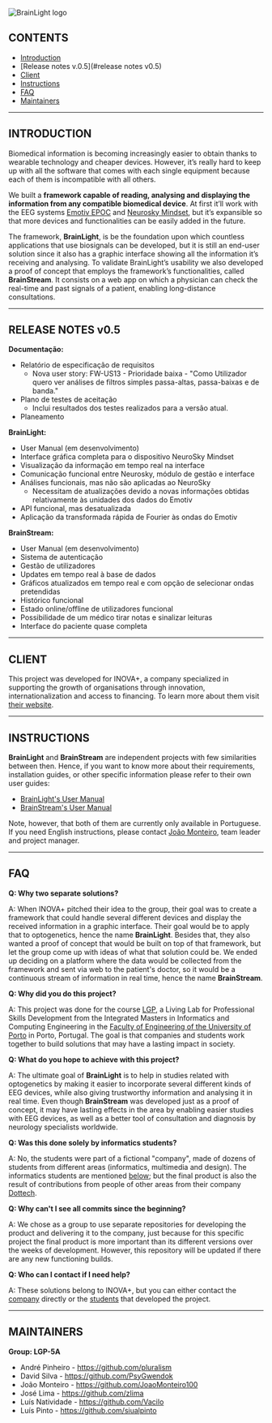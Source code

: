 ![BrainLight logo](http://i.imgur.com/uVyWA6x.png "BrainLight")

## CONTENTS
   
 * [Introduction](#introduction)
 * [Release notes v.0.5](#release notes v0.5)
 * [Client](#client)
 * [Instructions](#instructions)
 * [FAQ](#faq)
 * [Maintainers](#maintainers)

 
---
 
 
## INTRODUCTION
   
Biomedical information is becoming increasingly easier to obtain thanks to wearable technology and cheaper devices. However, it’s really hard to keep up with all the software that comes with each single equipment because each of them is incompatible with all others.

We built a **framework capable of reading, analysing and displaying the information from any compatible biomedical device**. At first it’ll work with the EEG systems [Emotiv EPOC](https://emotiv.com/epoc.php) and [Neurosky Mindset](http://neurosky.com/biosensors/eeg-sensor/biosensors/), but it’s expansible so that more devices and functionalities can be easily added in the future.

The framework, **BrainLight**, is be the foundation upon which countless applications that use biosignals can be developed, but it is still an end-user solution since it also has a graphic interface showing all the information it’s receiving and analysing. To validate BrainLight’s usability we also developed a proof of concept that employs the framework’s functionalities, called **BrainStream**. It consists on a web app on which a physician can check the real-time and past signals of a patient, enabling long-distance consultations.


---
 
 
## RELEASE NOTES v0.5

**Documentação:**
* Relatório de especificação de requisitos
  * Nova user story: FW-US13 - Prioridade baixa - "Como Utilizador quero ver análises de filtros simples passa-altas, passa-baixas e de banda."
* Plano de testes de aceitação
  * Inclui resultados dos testes realizados para a versão atual.
* Planeamento

**BrainLight:**
* User Manual (em desenvolvimento)
* Interface gráfica completa para o dispositivo NeuroSky Mindset
* Visualização da informação em tempo real na interface
* Comunicação funcional entre Neurosky, módulo de gestão e interface
* Análises funcionais, mas não são aplicadas ao NeuroSky
  * Necessitam de atualizações devido a novas informações obtidas relativamente às unidades dos dados do Emotiv
* API funcional, mas desatualizada
* Aplicação da transformada rápida de Fourier às ondas do Emotiv

**BrainStream:**
* User Manual (em desenvolvimento)
* Sistema de autenticação
* Gestão de utilizadores
* Updates em tempo real à base de dados
* Gráficos atualizados em tempo real e com opção de selecionar ondas pretendidas
* Histórico funcional
* Estado online/offline de utilizadores funcional
* Possibilidade de um médico tirar notas e sinalizar leituras
* Interface do paciente quase completa


---
 
 
## CLIENT

This project was developed for INOVA+, a company specialized in supporting the growth of organisations through innovation, internationalization and access to financing. To learn more about them visit [their website](http://inovamais.eu/en/).


---
 
 
## INSTRUCTIONS
   
**BrainLight** and **BrainStream** are independent projects with few similarities between then. Hence, if you want to know more about their requirements, installation guides, or other specific information please refer to their own user guides:
* [BrainLight's User Manual](BrainLight/userManual.pdf)
* [BrainStream's User Manual](BrainStream/userManual.pdf)

Note, however, that both of them are currently only available in Portuguese. If you need English instructions, please contact [João Monteiro](https://github.com/JoaoMonteiro100), team leader and project manager.


---
 
 
## FAQ
   
**Q: Why two separate solutions?**

A: When INOVA+ pitched their idea to the group, their goal was to create a framework that could handle several different devices and display the received information in a graphic interface. Their goal would be to apply that to optogenetics, hence the name **BrainLight**. Besides that, they also wanted a proof of concept that would be built on top of that framework, but let the group come up with ideas of what that solution could be. We ended up deciding on a platform where the data would be collected from the framework and sent via web to the patient's doctor, so it would be a continuous stream of information in real time, hence the name **BrainStream**.


**Q: Why did you do this project?**

A: This project was done for the course [LGP](http://lgp.fe.up.pt/), a Living Lab for Professional Skills Development from the Integrated Masters in Informatics and Computing Engineering in the [Faculty of Engineering of the University of Porto](https://sigarra.up.pt/feup/en/WEB_PAGE.INICIAL) in Porto, Portugal. The goal is that companies and students work together to build solutions that may have a lasting impact in society.


**Q: What do you hope to achieve with this project?**

A: The ultimate goal of **BrainLight** is to help in studies related with optogenetics by making it easier to incorporate several different kinds of EEG devices, while also giving trustworthy information and analysing it in real time. Even though **BrainStream** was developed just as a proof of concept, it may have lasting effects in the area by enabling easier studies with EEG devices, as well as a better tool of consultation and diagnosis by neurology specialists worldwide.


**Q: Was this done solely by informatics students?**

A: No, the students were part of a fictional "company", made of dozens of students from different areas (informatics, multimedia and design). The informatics students are mentioned [below](#maintainers); but the final product is also the result of contributions from people of other areas from their company [Dottech](http://dottech.xyz/).


**Q: Why can't I see all commits since the beginning?**

A: We chose as a group to use separate repositories for developing the product and delivering it to the company, just because for this specific project the final product is more important than its different versions over the weeks of development. However, this repository will be updated if there are any new functioning builds.


**Q: Who can I contact if I need help?**

A: These solutions belong to INOVA+, but you can either contact the [company](#client) directly or the [students](#maintainers) that developed the project.


---
 
 
## MAINTAINERS

**Group: LGP-5A**
* André Pinheiro - https://github.com/pluralism
* David Silva - https://github.com/PsyGwendok
* João Monteiro - https://github.com/JoaoMonteiro100
* José Lima - https://github.com/zlima
* Luís Natividade - https://github.com/Vacilo
* Luís Pinto - https://github.com/siualpinto

